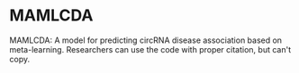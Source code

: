 # MAMLCDA
MAMLCDA: A model for predicting circRNA disease association based on meta-learning.
Researchers can use the code with proper citation, but can't copy.

